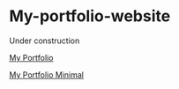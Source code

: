 # My-portfolio-website

Under construction

[My Portfolio](https://data-science-portfolio-022.framer.ai/)

[My Portfolio Minimal](https://www.datascienceportfol.io/dashboard)
